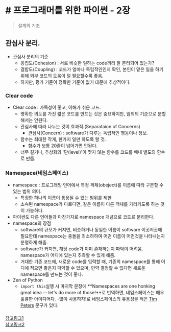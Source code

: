 # # 프로그래머를 위한 파이썬 - 2장 
> 설계의 기초

## 관심사 분리.
* 관심사 분리의 기준
    * 응집도(Cohesion) : 서로 비슷한 일하는 code끼리 잘 분리되어 있는가?
    * 결합도(Coupling) : 코드가 얼마나 독립적인인지 확인, 본인이 맡은 일을 하기 위해 외부 코드의 도움이 덜 필요할수록 좋음.
    * 하지만, 평가 기준이 정확한 기준이 없기 대문에 추상적이다.

### Clear code
* Clear code : 가독성이 좋고, 이해가 쉬운 코드.
    * 명확한 의도를 가진 짧은 코드를 만드는 것은 중요하지만, 임의의 기준으로 분할해서는 안된다.
    * 관심사에 따라 나누는 것이 효과적.(Separataion of Concerns)
        * 관심사(Concern) : software가 다루는 독립적인 행동이나 정보.
    * 함수는 최대한 작게, 한가지 일만 하도록 할 것.
        * 함수가 보통 20줄이 넘어가면 안된다.
    * 너무 길거나, 추상화의 '단(level)'이 맞지 않는 함수를 코드를 빼내 별도의 함수로 만듬.

### Namespace(네임스페이스)
* namespace : 프로그래밍 언어에서 특정 객체(obeject)를 이름에 따라 구분할 수 있는 범위 의미.
    * 특정한 하나의 이름이 통용될 수 있는 범위를 제한
    * 소속된 namespace가 다르다면, 같은 이름이 다른 객체를 가리키도록 하는 것이 가능하다.
* 파이썬도 다른 언어들과 마찬가지로 namespace 개념으로 코드르 분리한다.
* namespace의 장점
    * software의 규모가 커지면, 비슷하거나 동일한 이름이 software 이곳저곳에 필요한데 namespace는 충돌을 최소하하여 어떤 이름이 어떤것을 나타내는지 분명하게 해줌.
    * software가 커지면, 해당 code가 이미 존재하는지 파악이 어려움. namespace가 어디에 있는지 추측할 수 있게 해줌.
    * 거대한 기존 코드에, 새로운 code를 입력할 때, 기존의 namespace를 통해 어디에 적으면 좋은지 파악할 수 있으며, 만약 결정할 수 없다면 새로운 namespace를 만드는 것이 좋다.
* Zen of Python
    * `import this`실행 시 마지막 문장에 **Namespaces are one honking great idea -- let's do more of those!**로 번역하면, 네임스페이스는 매우 훌륭한 아이디어다. -많이 사용하자!로 네임스페이스의 유용성을 적은 [Tim Peters](https://en.wikipedia.org/wiki/Tim_Peters_(software_engineer)) 문구가 있다. 

#### 

[참고링크1](https://hcnoh.github.io/2019-01-30-python-namespace)  
[참고링크2](https://velog.io/@eddy_song/separation-of-concerns)